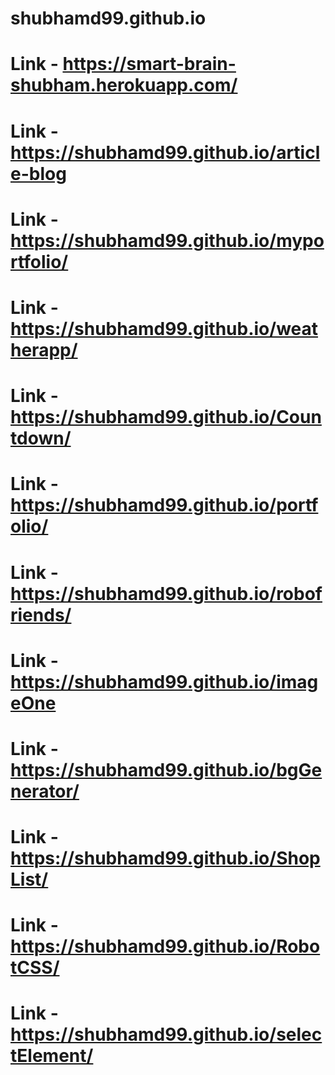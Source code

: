 # shubhamd99.github.io

# Link - https://smart-brain-shubham.herokuapp.com/
# Link - https://shubhamd99.github.io/article-blog
# Link - https://shubhamd99.github.io/myportfolio/
# Link - https://shubhamd99.github.io/weatherapp/
# Link - https://shubhamd99.github.io/Countdown/
# Link - https://shubhamd99.github.io/portfolio/
# Link - https://shubhamd99.github.io/robofriends/
# Link - https://shubhamd99.github.io/imageOne
# Link - https://shubhamd99.github.io/bgGenerator/
# Link - https://shubhamd99.github.io/ShopList/
# Link - https://shubhamd99.github.io/RobotCSS/
# Link - https://shubhamd99.github.io/selectElement/
